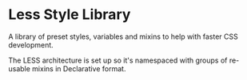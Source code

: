 # Less Style Library

A library of preset styles, variables and mixins to help with faster CSS development.

The LESS architecture is set up so it's namespaced with groups of re-usable mixins in Declarative format.
